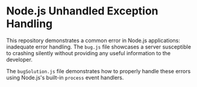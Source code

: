 # Node.js Unhandled Exception Handling

This repository demonstrates a common error in Node.js applications: inadequate error handling.  The `bug.js` file showcases a server susceptible to crashing silently without providing any useful information to the developer.

The `bugSolution.js` file demonstrates how to properly handle these errors using Node.js's built-in `process` event handlers.
